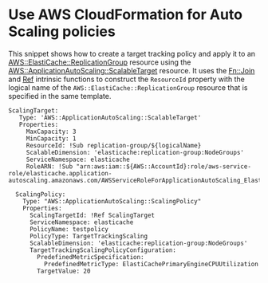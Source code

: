 # Use AWS CloudFormation for Auto Scaling policies<a name="AutoScaling-with-Cloudformation-Shards"></a>

This snippet shows how to create a target tracking policy and apply it to an [AWS::ElastiCache::ReplicationGroup](https://docs.aws.amazon.com/AWSCloudFormation/latest/UserGuide/aws-resource-elasticache-replicationgroup.html) resource using the [AWS::ApplicationAutoScaling::ScalableTarget](https://docs.aws.amazon.com/AWSCloudFormation/latest/UserGuide/aws-resource-applicationautoscaling-scalabletarget.html) resource\. It uses the [Fn::Join](https://docs.aws.amazon.com/AWSCloudFormation/latest/UserGuide/intrinsic-function-reference-join.html) and [Ref](https://docs.aws.amazon.com/AWSCloudFormation/latest/UserGuide/intrinsic-function-reference-ref.html) intrinsic functions to construct the `ResourceId` property with the logical name of the `AWS::ElastiCache::ReplicationGroup` resource that is specified in the same template\. 

```
ScalingTarget:
   Type: 'AWS::ApplicationAutoScaling::ScalableTarget'
   Properties:
     MaxCapacity: 3
     MinCapacity: 1
     ResourceId: !Sub replication-group/${logicalName}
     ScalableDimension: 'elasticache:replication-group:NodeGroups'
     ServiceNamespace: elasticache
     RoleARN: !Sub "arn:aws:iam::${AWS::AccountId}:role/aws-service-role/elasticache.application-autoscaling.amazonaws.com/AWSServiceRoleForApplicationAutoScaling_ElastiCacheRG"

  ScalingPolicy:
    Type: "AWS::ApplicationAutoScaling::ScalingPolicy"
    Properties:
      ScalingTargetId: !Ref ScalingTarget
      ServiceNamespace: elasticache
      PolicyName: testpolicy
      PolicyType: TargetTrackingScaling
      ScalableDimension: 'elasticache:replication-group:NodeGroups'
      TargetTrackingScalingPolicyConfiguration:
        PredefinedMetricSpecification:
          PredefinedMetricType: ElastiCachePrimaryEngineCPUUtilization
        TargetValue: 20
```